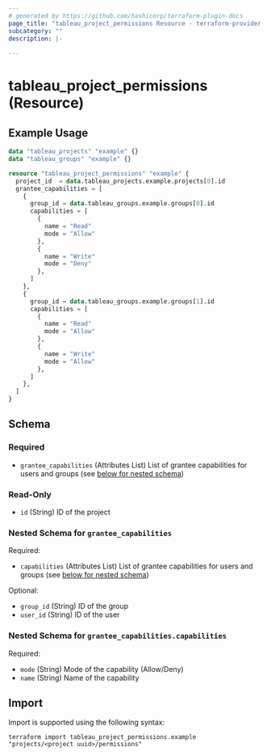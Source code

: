 ```yaml
---
# generated by https://github.com/hashicorp/terraform-plugin-docs
page_title: "tableau_project_permissions Resource - terraform-provider-tableau"
subcategory: ""
description: |-
  
---
```


# tableau_project_permissions (Resource)



## Example Usage

```terraform
data "tableau_projects" "example" {}
data "tableau_groups" "example" {}

resource "tableau_project_permissions" "example" {
  project_id  = data.tableau_projects.example.projects[0].id
  grantee_capabilities = [
    {
      group_id = data.tableau_groups.example.groups[0].id
      capabilities = [
        {
          name = "Read"
          mode = "Allow"
        },
        {
          name = "Write"
          mode = "Deny"
        },
      ]
    },
    {
      group_id = data.tableau_groups.example.groups[1].id
      capabilities = [
        {
          name = "Read"
          mode = "Allow"
        },
        {
          name = "Write"
          mode = "Allow"
        },
      ]
    },
  ]
}
```

<!-- schema generated by tfplugindocs -->
## Schema

### Required

- `grantee_capabilities` (Attributes List) List of grantee capabilities for users and groups (see [below for nested schema](#nestedatt--grantee_capabilities))

### Read-Only

- `id` (String) ID of the project

<a id="nestedatt--grantee_capabilities"></a>
### Nested Schema for `grantee_capabilities`

Required:

- `capabilities` (Attributes List) List of grantee capabilities for users and groups (see [below for nested schema](#nestedatt--grantee_capabilities--capabilities))

Optional:

- `group_id` (String) ID of the group
- `user_id` (String) ID of the user

<a id="nestedatt--grantee_capabilities--capabilities"></a>
### Nested Schema for `grantee_capabilities.capabilities`

Required:

- `mode` (String) Mode of the capability (Allow/Deny)
- `name` (String) Name of the capability

## Import

Import is supported using the following syntax:

```shell
terraform import tableau_project_permissions.example "projects/<project uuid>/permissions"
```
